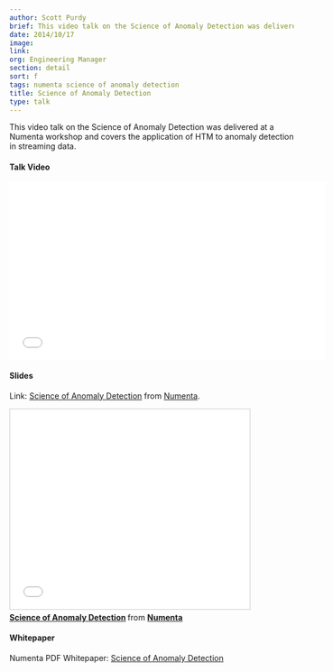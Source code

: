 ```yaml
---
author: Scott Purdy
brief: This video talk on the Science of Anomaly Detection was delivered at a Numenta workshop and covers the application of HTM to anomaly detection in streaming data.
date: 2014/10/17
image:
link:
org: Engineering Manager
section: detail
sort: f
tags: numenta science of anomaly detection
title: Science of Anomaly Detection
type: talk
---
```


This video talk on the Science of Anomaly Detection was delivered at a Numenta
workshop and covers the application of HTM to anomaly detection in streaming
data.

#### Talk Video

<div class="video-container media-border">
  <iframe width="560" height="315" src="//www.youtube.com/embed/I5lSEHvngaI" frameborder="0" allowfullscreen></iframe>
</div>

#### Slides

Link: [Science of Anomaly Detection](http://www.slideshare.net/numenta/science-of-anomaly-detection)
from [Numenta](//www.slideshare.net/numenta).

<div class="video-container media-border">
  <iframe src="//www.slideshare.net/slideshow/embed_code/45034949" width="425" height="355" frameborder="0" marginwidth="0" marginheight="0" scrolling="no" style="border:1px solid #CCC; border-width:1px; margin-bottom:5px; max-width: 100%;" allowfullscreen></iframe>
  <div style="margin-bottom:5px">
    <strong>
      <a href="//www.slideshare.net/numenta/science-of-anomaly-detection" title="Science of Anomaly Detection">Science of Anomaly Detection</a>
    </strong> from
    <strong>
      <a href="//www.slideshare.net/numenta">Numenta</a>
    </strong>
  </div>
</div>

#### Whitepaper

Numenta PDF Whitepaper:
[Science of Anomaly Detection](/assets/pdf/whitepapers/Numenta%20White%20Paper%20-%20Science%20of%20Anomaly%20Detection.pdf)
